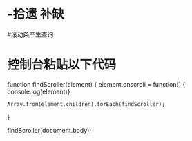 # -拾遗  补缺

#滚动条产生查询
# 控制台粘贴以下代码
function findScroller(element) {
    element.onscroll = function() { console.log(element)}

    Array.from(element.children).forEach(findScroller);
}

findScroller(document.body);
